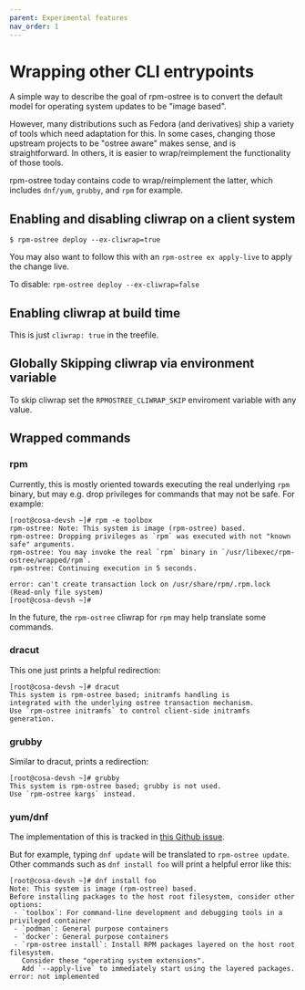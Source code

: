 ```yaml
---
parent: Experimental features
nav_order: 1
---
```


# Wrapping other CLI entrypoints

A simple way to describe the goal of rpm-ostree is to convert the default model for operating system updates to be "image based".

However, many distributions such as Fedora (and derivatives) ship a variety of tools which need adaptation for this.  In some
cases, changing those upstream projects to be "ostree aware" makes sense, and is straightforward.  In others, it is easier
to wrap/reimplement the functionality of those tools.

rpm-ostree today contains code to wrap/reimplement the latter, which includes `dnf/yum`, `grubby`, and `rpm` for example.

## Enabling and disabling cliwrap on a client system

```
$ rpm-ostree deploy --ex-cliwrap=true
```

You may also want to follow this with an `rpm-ostree ex apply-live` to apply the change live.

To disable: `rpm-ostree deploy --ex-cliwrap=false`

## Enabling cliwrap at build time

This is just `cliwrap: true` in the treefile.

## Globally Skipping cliwrap via environment variable

To skip cliwrap set the `RPMOSTREE_CLIWRAP_SKIP` enviroment variable with any value.

## Wrapped commands

### rpm

Currently, this is mostly oriented towards executing the real underlying `rpm` binary,
but may e.g. drop privileges for commands that may not be safe.  For example:

```
[root@cosa-devsh ~]# rpm -e toolbox
rpm-ostree: Note: This system is image (rpm-ostree) based.
rpm-ostree: Dropping privileges as `rpm` was executed with not "known safe" arguments.
rpm-ostree: You may invoke the real `rpm` binary in `/usr/libexec/rpm-ostree/wrapped/rpm`.
rpm-ostree: Continuing execution in 5 seconds.

error: can't create transaction lock on /usr/share/rpm/.rpm.lock (Read-only file system)
[root@cosa-devsh ~]# 
```

In the future, the `rpm-ostree` cliwrap for `rpm` may help translate some commands.

### dracut 

This one just prints a helpful redirection:

```
[root@cosa-devsh ~]# dracut
This system is rpm-ostree based; initramfs handling is
integrated with the underlying ostree transaction mechanism.
Use `rpm-ostree initramfs` to control client-side initramfs generation.
```

### grubby

Similar to dracut, prints a redirection:

```
[root@cosa-devsh ~]# grubby
This system is rpm-ostree based; grubby is not used.
Use `rpm-ostree kargs` instead.
```
### yum/dnf

The implementation of this is tracked in [this Github issue](https://github.com/coreos/rpm-ostree/issues/2883).

But for example, typing `dnf update` will be translated to `rpm-ostree update`.  Other commands
such as `dnf install foo` will print a helpful error like this:

```
[root@cosa-devsh ~]# dnf install foo
Note: This system is image (rpm-ostree) based.
Before installing packages to the host root filesystem, consider other options:
 - `toolbox`: For command-line development and debugging tools in a privileged container
 - `podman`: General purpose containers
 - `docker`: General purpose containers
 - `rpm-ostree install`: Install RPM packages layered on the host root filesystem.
   Consider these "operating system extensions".
   Add `--apply-live` to immediately start using the layered packages.
error: not implemented
```

